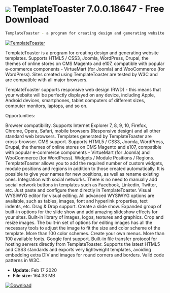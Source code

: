 # ![](https://cdn.softexe.net/static/icon/4/templatetoaster-6826.png) TemplateToaster 7.0.0.18647 - Free Download

```sh
TemplateToaster - a program for creating design and generating website templates
```
[![TemplateToaster](https:https://tse3.mm.bing.net/th?id=OIP.W_GitHpgJWw2h2bdcjAHZgHaE6&pid=Api)](https://softexe.net/win/development-it/scripts/templatetoaster:fhbf.html)

TemplateToaster is a program for creating design and generating website templates. Supports HTML5 / CSS3, Joomla, WordPress, Drupal, the themes of online stores on CMS Magento and e107, compatible with popular e-commerce components - VirtueMart (for Joomla) and WooCommerce (for WordPress). Sites created using TemplateToaster are tested by W3C and are compatible with all major browsers. 

TemplateToaster supports responsive web design (RWD) - this means that your website will be perfectly displayed on any device, including Apple, Android devices, smartphones, tablet computers of different sizes, computer monitors, laptops, and so on.

Opportunities:&nbsp;&nbsp;&nbsp; &nbsp;&nbsp;&nbsp;


Browser compatibility. Supports Internet Explorer 7, 8, 9, 10, Firefox, Chrome, Opera, Safari, mobile browsers (Responsive design) and all other standard web browsers. Templates generated by TemplateToaster are cross-browser.
CMS support. Supports HTML5 / CSS3, Joomla, WordPress, Drupal, the themes of online stores on CMS Magento and e107, compatible with popular e-commerce components - VirtueMart (for Joomla) and WooCommerce (for WordPress).
Widgets / Module Positions / Regions. TemplateToaster allows you to add the required number of custom widgets, module positions and regions in addition to those created automatically. It is possible to give your names for new positions, as well as rename existing ones.
Integration with social networks. There is no need to manually add social network buttons in templates such as Facebook, Linkedin, Twitter, etc. Just paste and configure them directly in TemplateToaster.
Visual WYSIWYG editor for visual editing. All advanced WYSIWYG options are available, such as tables, images, font and hyperlink properties, text indents, etc.
Drag &amp; Drop support.
Create a slide show. Expanded group of built-in options for the slide show and add amazing slideshow effects for your sites.
Built-in library of images, logos, textures and graphics.
Crop and resize images. The built-in set of options for editing images has all the necessary tools to adjust the image to fit the size and color scheme of the template.
More than 100 color schemes.
Create your own menus.
More than 100 available fonts. Google font support.
Built-in file transfer protocol for hosting servers directly from TemplateToaster.
Supports the latest HTML5 and CSS3 standards and exports very lightweight templates, avoiding embedding extra DIV and images for round corners and borders.
Valid code patterns in W3C.


- **Update:** Feb 17 2020
- **File size:** 164.33 MB

[![Download](https://cdn.softexe.net/static/img/download.png)](https://softexe.net/win/development-it/scripts/templatetoaster:fhbf.html)

